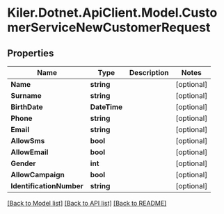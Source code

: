 # Kiler.Dotnet.ApiClient.Model.CustomerServiceNewCustomerRequest

## Properties

Name | Type | Description | Notes
------------ | ------------- | ------------- | -------------
**Name** | **string** |  | [optional] 
**Surname** | **string** |  | [optional] 
**BirthDate** | **DateTime** |  | [optional] 
**Phone** | **string** |  | [optional] 
**Email** | **string** |  | [optional] 
**AllowSms** | **bool** |  | [optional] 
**AllowEmail** | **bool** |  | [optional] 
**Gender** | **int** |  | [optional] 
**AllowCampaign** | **bool** |  | [optional] 
**IdentificationNumber** | **string** |  | [optional] 

[[Back to Model list]](../README.md#documentation-for-models) [[Back to API list]](../README.md#documentation-for-api-endpoints) [[Back to README]](../README.md)

